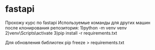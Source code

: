 # fastapi
Прохожу курс по fastapi
Используемые команды для других машин после клонирования репозитория:
1)python -m venv venv
2)venv\Scripts\activate
3)pip install -r requirements.txt

Для обновления библиотек pip freeze > requirements.txt